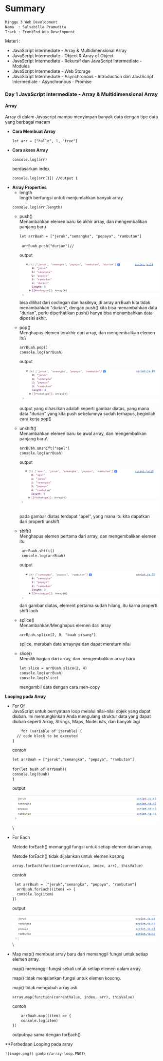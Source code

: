 # Summary
```
Minggu 3 Web Development
Nama  : Salsabilla Pramudita
Track : FrontEnd Web Development
```
Materi :
- JavaScript intermediate - Array & Multidimensional Array
- JavaScript Intermediate - Object & Array of Object
- JavaScript Intermediate - Rekursif dan JavaScript Intermediate - Modules
- JavaScript Intermediate - Web Storage
- JavaScript Intermediate - Asynchronous - Introduction dan JavaScript Intermediate - Asynchronous - Promise


### Day 1 JavaScript intermediate - Array & Multidimensional Array

#### Array
Array di dalam Javascript mampu menyimpan banyak data dengan tipe data yang berbagai macam
- **Cara Membuat Array**
    ```
    let arr = ["hallo", 1, "true"]
    ```
- **Cara akses Array** 
    ```
    console.log(arr)
    ```
    berdasarkan index
    ```
    console.log(arr[1]) //output 1
    ```
- **Array Properties**
   - length\
        length berfungsi untuk menjumlahkan banyak array
    ```
    console.log(arr.length)
    ```
   - push()\
        Menambahkan elemen baru ke akhir array, dan mengembalikan panjang baru
      ```
      let arrBuah = ["jeruk","semangka", "pepaya", "rambutan"]

       arrBuah.push("durian")//
      ```
      output
      
      ![image.png]( gambar/output1.PNG)\
      bisa dilihat dari codingan dan hasilnya, di array arrBuah kita tidak menambahkan "durian", dengan push() kita bisa menambahkan data "durian", perlu diperhatikan push() hanya bisa menambahkan data diposisi akhir. 
      
   - pop()\
        Menghapus elemen terakhir dari array, dan mengembalikan elemen itu\
        ```
        arrBuah.pop()
        console.log(arrBuah)
        ```
        output
      
      ![image.png]( gambar/output2.PNG)\
      output yang dihasilkan adalah seperti gambar diatas, yang mana data "durian" yang kita push sebelumnya sudah terhapus, beginilah cara kerja pop()
        
   - unshift()        
        Menambahkan elemen baru ke awal array, dan mengembalikan panjang baru\
        ```
        arrBuah.unshift("apel")
        console.log(arrBuah)
        ```
       output
      
      ![image.png]( gambar/output3.PNG)\
      pada gambar diatas terdapat "apel", yang mana itu kita dapatkan dari properti unshift
      
   - shift()        
        Menghapus elemen pertama dari array, dan mengembalikan elemen itu
        ```
         arrBuah.shift()
         console.log(arrBuah)
        ```
      output
      
      ![image.png]( gambar/output4.PNG)\
      dari gambar diatas, element pertama sudah hilang, itu karna properti shift looh
   - splice()\
      Menambahkan/Menghapus elemen dari array
      ```
      arrBuah.splice(2, 0, "buah pisang")
      ```
      splice, merubah data arraynya dan dapat mereturn nilai
   - slice()\
        Memilih bagian dari array, dan mengembalikan array baru
      ```
      let slice = arrBuah.slice(2, 4)
      console.log(arrBuah)
      console.log(slice)      
      ```
      mengambil data dengan cara men-copy
  
 **Looping pada Array**
 
- For Of\
    JavaScript untuk pernyataan loop melalui nilai-nilai objek yang dapat diubah. Ini memungkinkan Anda mengulang struktur data yang dapat diubah seperti Array, Strings, Maps, NodeLists, dan banyak lagi
    ```
        for (variable of iterable) {
      // code block to be executed
    }    
    ```
    
    contoh 
    ```
    let arrBuah = ["jeruk","semangka", "pepaya", "rambutan"]
    
    for(let buah of arrBuah){
    console.log(buah)
    }
    ```
    
    output
    
    ![image.png]( gambar/output5.PNG)\
    
  
- For Each
    
    Metode forEach() memanggil fungsi untuk setiap elemen dalam array.

    Metode forEach() tidak dijalankan untuk elemen kosong
    
    ```
    array.forEach(function(currentValue, index, arr), thisValue)    
    ```
    contoh
    ```
     let arrBuah = ["jeruk","semangka", "pepaya", "rambutan"]
      arrBuah.forEach((item) => {
      console.log(item)
    })
    ```
    output
    
    ![image.png]( gambar/output6.PNG)\
    
- Map
    map() membuat array baru dari memanggil fungsi untuk setiap elemen array.

    map() memanggil fungsi sekali untuk setiap elemen dalam array.

    map() tidak menjalankan fungsi untuk elemen kosong.

    map() tidak mengubah array asli
    
    ```
    array.map(function(currentValue, index, arr), thisValue)
    ```
    contoh 
    ```
        arrBuah.map((item) => {
        console.log(item)
    })
    ```
    outputnya sama dengan forEach()
  
**Perbedaan Looping pada array

    ![image.png]( gambar/array-loop.PNG)\
